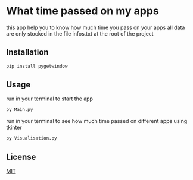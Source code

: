 # What time passed on my apps

this app help you to know how much time you pass on your apps all data are only stocked in the file infos.txt at the root of the project

## Installation

```bash
pip install pygetwindow
```

## Usage
run in your terminal to start the app 
```python
py Main.py
```
run in your terminal to see how much time passed on different apps
using tkinter
```python
py Visualisation.py
```

## License
[MIT](https://choosealicense.com/licenses/mit/)